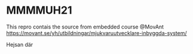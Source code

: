 # MMMMUH21
This repro contais the source from embedded course @MovAnt
https://movant.se/yh/utbildningar/mjukvaruutvecklare-inbyggda-system/


Hejsan där
